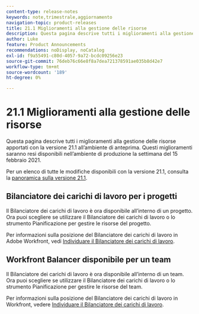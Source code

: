 ```yaml
---
content-type: release-notes
keywords: note,trimestrale,aggiornamento
navigation-topic: product-releases
title: 21.1 Miglioramenti alla gestione delle risorse
description: Questa pagina descrive tutti i miglioramenti alla gestione delle risorse apportati con la versione 21.1 all’ambiente di anteprima. Questi miglioramenti saranno resi disponibili nell’ambiente di produzione la settimana del 15 febbraio 2021.
author: Luke
feature: Product Announcements
recommendations: noDisplay, noCatalog
exl-id: f9a55491-c80d-4057-9a72-bcdc09256e23
source-git-commit: 76deb76c66e8f8a7dea721378591ae035b8d42e7
workflow-type: tm+mt
source-wordcount: '189'
ht-degree: 0%

---
```


# 21.1 Miglioramenti alla gestione delle risorse

Questa pagina descrive tutti i miglioramenti alla gestione delle risorse apportati con la versione 21.1 all’ambiente di anteprima. Questi miglioramenti saranno resi disponibili nell’ambiente di produzione la settimana del 15 febbraio 2021.

Per un elenco di tutte le modifiche disponibili con la versione 21.1, consulta la [panoramica sulla versione 21.1](../../../product-announcements/product-releases/21.1-release-activity/21-1-release-overview.md).

## Bilanciatore dei carichi di lavoro per i progetti

Il Bilanciatore dei carichi di lavoro è ora disponibile all’interno di un progetto. Ora puoi scegliere se utilizzare il Bilanciatore dei carichi di lavoro o lo strumento Pianificazione per gestire le risorse del progetto.

Per informazioni sulla posizione del Bilanciatore dei carichi di lavoro in Adobe Workfront, vedi [Individuare il Bilanciatore dei carichi di lavoro](../../../resource-mgmt/workload-balancer/locate-workload-balancer.md).

## Workfront Balancer disponibile per un team

Il Bilanciatore dei carichi di lavoro è ora disponibile all’interno di un team. Ora puoi scegliere se utilizzare il Bilanciatore dei carichi di lavoro o lo strumento Pianificazione per gestire le risorse del team.

Per informazioni sulla posizione del Bilanciatore dei carichi di lavoro in Workfront, vedere [Individuare il Bilanciatore dei carichi di lavoro](../../../resource-mgmt/workload-balancer/locate-workload-balancer.md).

